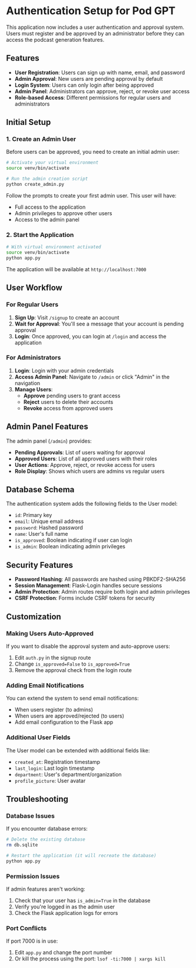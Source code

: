 # Authentication Setup for Pod GPT

This application now includes a user authentication and approval system. Users must register and be approved by an administrator before they can access the podcast generation features.

## Features

- **User Registration**: Users can sign up with name, email, and password
- **Admin Approval**: New users are pending approval by default
- **Login System**: Users can only login after being approved
- **Admin Panel**: Administrators can approve, reject, or revoke user access
- **Role-based Access**: Different permissions for regular users and administrators

## Initial Setup

### 1. Create an Admin User

Before users can be approved, you need to create an initial admin user:

```bash
# Activate your virtual environment
source venv/bin/activate

# Run the admin creation script
python create_admin.py
```

Follow the prompts to create your first admin user. This user will have:
- Full access to the application
- Admin privileges to approve other users
- Access to the admin panel

### 2. Start the Application

```bash
# With virtual environment activated
source venv/bin/activate
python app.py
```

The application will be available at `http://localhost:7000`

## User Workflow

### For Regular Users

1. **Sign Up**: Visit `/signup` to create an account
2. **Wait for Approval**: You'll see a message that your account is pending approval
3. **Login**: Once approved, you can login at `/login` and access the application

### For Administrators

1. **Login**: Login with your admin credentials
2. **Access Admin Panel**: Navigate to `/admin` or click "Admin" in the navigation
3. **Manage Users**: 
   - **Approve** pending users to grant access
   - **Reject** users to delete their accounts
   - **Revoke** access from approved users

## Admin Panel Features

The admin panel (`/admin`) provides:

- **Pending Approvals**: List of users waiting for approval
- **Approved Users**: List of all approved users with their roles
- **User Actions**: Approve, reject, or revoke access for users
- **Role Display**: Shows which users are admins vs regular users

## Database Schema

The authentication system adds the following fields to the User model:

- `id`: Primary key
- `email`: Unique email address
- `password`: Hashed password
- `name`: User's full name  
- `is_approved`: Boolean indicating if user can login
- `is_admin`: Boolean indicating admin privileges

## Security Features

- **Password Hashing**: All passwords are hashed using PBKDF2-SHA256
- **Session Management**: Flask-Login handles secure sessions
- **Admin Protection**: Admin routes require both login and admin privileges
- **CSRF Protection**: Forms include CSRF tokens for security

## Customization

### Making Users Auto-Approved

If you want to disable the approval system and auto-approve users:

1. Edit `auth.py` in the signup route
2. Change `is_approved=False` to `is_approved=True`
3. Remove the approval check from the login route

### Adding Email Notifications

You can extend the system to send email notifications:

- When users register (to admins)
- When users are approved/rejected (to users)
- Add email configuration to the Flask app

### Additional User Fields

The User model can be extended with additional fields like:
- `created_at`: Registration timestamp
- `last_login`: Last login timestamp
- `department`: User's department/organization
- `profile_picture`: User avatar

## Troubleshooting

### Database Issues

If you encounter database errors:

```bash
# Delete the existing database
rm db.sqlite

# Restart the application (it will recreate the database)
python app.py
```

### Permission Issues

If admin features aren't working:

1. Check that your user has `is_admin=True` in the database
2. Verify you're logged in as the admin user
3. Check the Flask application logs for errors

### Port Conflicts

If port 7000 is in use:

1. Edit `app.py` and change the port number
2. Or kill the process using the port: `lsof -ti:7000 | xargs kill` 